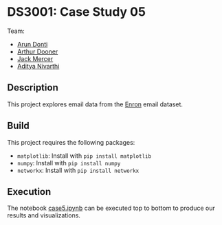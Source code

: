 DS3001: Case Study 05
===============

Team:
* [Arun Donti](https://github.com/dontirun)
* [Arthur Dooner](https://github.com/Shunderpooch/)
* [Jack Mercer](https://github.com/mercer-j)
* [Aditya Nivarthi](https://github.com/SIZMW)

## Description
This project explores email data from the [Enron](https://www.kaggle.com/wcukierski/enron-email-dataset) email dataset.

## Build
This project requires the following packages:

* `matplotlib`: Install with `pip install matplotlib`
* `numpy`: Install with `pip install numpy`
* `networkx`: Install with `pip install networkx`

## Execution
The notebook [case5.ipynb](case5.ipynb) can be executed top to bottom to produce our results and visualizations.